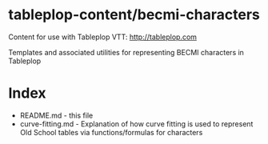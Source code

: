 # tableplop-content/becmi-characters

Content for use with Tableplop VTT: http://tableplop.com

Templates and associated utilities for representing BECMI characters in Tableplop

# Index
- README.md - this file
- curve-fitting.md - Explanation of how curve fitting is used to represent Old School tables via functions/formulas for characters
